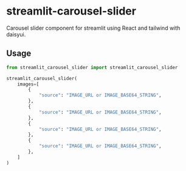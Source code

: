 # streamlit-carousel-slider

Carousel slider component for streamlit using React and tailwind with daisyui.

## Usage

```python
from streamlit_carousel_slider import streamlit_carousel_slider

streamlit_carousel_slider(
    images=[
        {
            "source": "IMAGE_URL or IMAGE_BASE64_STRING",
        },
        {
            "source": "IMAGE_URL or IMAGE_BASE64_STRING",
        },
        {
            "source": "IMAGE_URL or IMAGE_BASE64_STRING",
        },
        {
            "source": "IMAGE_URL or IMAGE_BASE64_STRING",
        },
    ]
)
```
